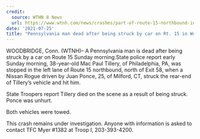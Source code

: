 ```yaml
---
credit:
  source: WTHN 8 News
  url: https://www.wtnh.com/news/crashes/part-of-route-15-northbound-in-woodbridge-closed-due-to-crash/
date: '2021-07-25'
title: "Pennsylvania man dead after being struck by car on Rt. 15 in Woodbridge"
---
```

WOODBRIDGE, Conn. (WTNH)– A Pennsylvania man is dead after being struck by a car on Route 15 Sunday morning.State police report early Sunday morning, 38-year-old Mac Paul Tillery, of Philadelphia, PA, was stopped in the left lane of Route 15 northbound, north of Exit 58, when a Nissan Rogue driven by Juan Ponce, 25, of Milford, CT, struck the rear-end of Tillery’s vehicle and hit him.

State Troopers report Tillery died on the scene as a result of being struck. Ponce was unhurt.

Both vehicles were towed.

This crash remains under investigation. Anyone with information is asked to contact TFC Myer #1382 at Troop I, 203-393-4200.
